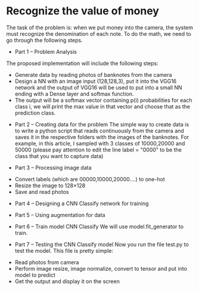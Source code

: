 # Recognize the value of money
The task of the problem is: when we put money into the camera, the system must recognize the denomination of each note.
To do the math, we need to go through the following steps.

- Part 1 – Problem Analysis

The proposed implementation will include the following steps:
+ Generate data by reading photos of banknotes from the camera
+ Design a NN with an image input (128,128,3), put it into the VGG16 network and the output of VGG16 will be used to put into a small NN ending with a Dense layer and softmax function.
+ The output will be a softmax vector containing p(i) probabilities for each class i, we will print the max value in that vector and choose that as the prediction class.

- Part 2 – Creating data for the problem
The simple way to create data is to write a python script that reads continuously from the camera and saves it in the respective folders with the images of the banknotes. For example, in this article, I sampled with 3 classes of 10000,20000 and 50000 (please pay attention to edit the line label = "0000" to be the class that you want to capture data)

- Part 3 – Processing image data
+ Convert labels (which are 00000,10000,20000….) to one-hot
+ Resize the image to 128×128
+ Save and read photos

- Part 4 – Designing a CNN Classify network for training

- Part 5 – Using augmentation for data

- Part 6 – Train model CNN Classify
We will use model.fit_generator to train.

- Part 7 – Testing the CNN Classify model
Now you run the file test.py to test the model. This file is pretty simple:
+ Read photos from camera
+ Perform image resize, image normalize, convert to tensor and put into model to predict
+ Get the output and display it on the screen
